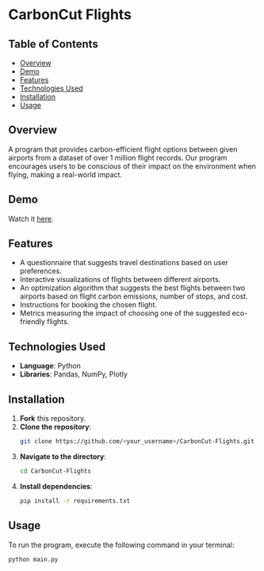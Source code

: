 # CarbonCut Flights

## Table of Contents
- [Overview](#overview)
- [Demo](#demo)
- [Features](#features)
- [Technologies Used](#technologies-used)
- [Installation](#installation)
- [Usage](#usage)

## Overview
A program that provides carbon-efficient flight options between given airports from a dataset of over 1 million flight records. Our program encourages users to be conscious of their impact on the environment when flying, making a real-world impact.

## Demo
Watch it [here](https://drive.google.com/file/d/1SSy8DxnbXeEOPm8LPKcxfsF_jqF0N-FB/view?usp=sharing).

## Features
- A questionnaire that suggests travel destinations based on user preferences.
- Interactive visualizations of flights between different airports.
- An optimization algorithm that suggests the best flights between two airports based on flight carbon emissions, number of stops, and cost.
- Instructions for booking the chosen flight.
- Metrics measuring the impact of choosing one of the suggested eco-friendly flights.

## Technologies Used
- **Language**: Python
- **Libraries**: Pandas, NumPy, Plotly

## Installation
1. **Fork** this repository.
2. **Clone the repository**:  
   ```bash
   git clone https://github.com/<your_username>/CarbonCut-Flights.git
   ```
3. **Navigate to the directory**:
   ```bash
   cd CarbonCut-Flights
   ```
4. **Install dependencies**:
   ```bash
   pip install -r requirements.txt
   ```

## Usage
To run the program, execute the following command in your terminal:
```bash
python main.py
```
